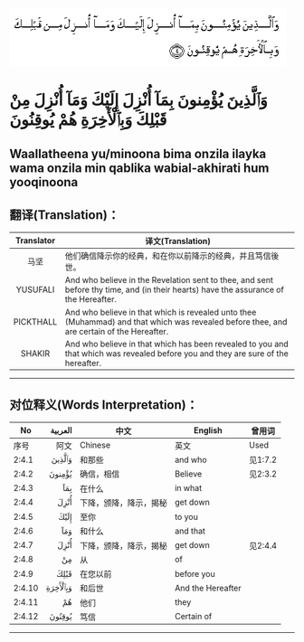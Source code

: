 ![002:004](images/002_004.gif)

# وَٱلَّذِينَ يُؤْمِنونَ بِمَآ أُنْزِلَ إِلَيْكَ وَمَآ أُنْزِلَ مِنْ قَبْلِكَ وَبِٱلْأَخِرَةِ هُمْ يُوقِنُونَ

## Waallatheena yu/minoona bima onzila ilayka wama onzila min qablika wabial-akhirati hum yooqinoona

## 翻译(Translation)：

| Translator | 译文(Translation)                                            |
| :--------: | ------------------------------------------------------------ |
|    马坚    | 他们确信降示你的经典，和在你以前降示的经典，并且笃信後世。   |
|  YUSUFALI  | And who believe in the Revelation sent to thee, and sent before thy time, and (in their hearts) have the assurance of the Hereafter. |
| PICKTHALL  | And who believe in that which is revealed unto thee (Muhammad) and that which was revealed before thee, and are certain of the Hereafter. |
|   SHAKIR   | And who believe in that which has been revealed to you and that which was revealed before you and they are sure of the hereafter. |

---

## 对位释义(Words Interpretation)：

| No     |  العربية | 中文                   | English           | 曾用词  |
| ------ | -------: | ---------------------- | ----------------- | ------- |
| 序号   |     阿文 | Chinese                | 英文              | Used    |
| 2:4.1  |   وَٱلَّذِينَ | 和那些                 | and who           | 见1:7.2 |
| 2:4.2  |   يُؤْمِنونَ | 确信，相信             | Believe           | 见2:3.2 |
| 2:4.3  |      بِمَآ | 在什么                 | in what           |         |
| 2:4.4  |     أُنْزِلَ | 下降，颁降，降示，揭秘 | get down          |         |
| 2:4.5  |     إِلَيْكَ | 至你                   | to you            |         |
| 2:4.6  |      وَمَآ | 和什么                 | and that          |         |
| 2:4.7  |     أُنْزِلَ | 下降，颁降，降示，揭秘 | get down          | 见2:4.4 |
| 2:4.8  |       مِنْ | 从                     | of                |         |
| 2:4.9  |     قَبْلِكَ | 在您以前               | before you        |         |
| 2:4.10 | وَبِٱلْأَخِرَةِ | 和后世                 | And the Hereafter |         |
| 2:4.11 |       هُمْ | 他们                   | they              |         |
| 2:4.12 |   يُوقِنُونَ | 笃信                   | Certain of        |         |

---
